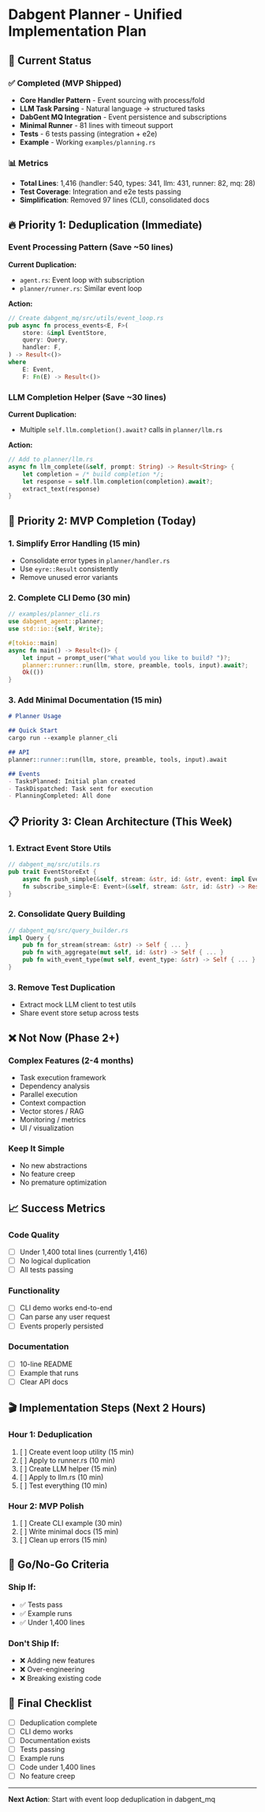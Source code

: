 # Dabgent Planner - Unified Implementation Plan

## 🎯 Current Status

### ✅ Completed (MVP Shipped)
- **Core Handler Pattern** - Event sourcing with process/fold
- **LLM Task Parsing** - Natural language → structured tasks  
- **DabGent MQ Integration** - Event persistence and subscriptions
- **Minimal Runner** - 81 lines with timeout support
- **Tests** - 6 tests passing (integration + e2e)
- **Example** - Working `examples/planning.rs`

### 📊 Metrics
- **Total Lines**: 1,416 (handler: 540, types: 341, llm: 431, runner: 82, mq: 28)
- **Test Coverage**: Integration and e2e tests passing
- **Simplification**: Removed 97 lines (CLI), consolidated docs

## 🔥 Priority 1: Deduplication (Immediate)

### Event Processing Pattern (Save ~50 lines)
**Current Duplication:**
- `agent.rs`: Event loop with subscription
- `planner/runner.rs`: Similar event loop

**Action:**
```rust
// Create dabgent_mq/src/utils/event_loop.rs
pub async fn process_events<E, F>(
    store: &impl EventStore,
    query: Query,
    handler: F,
) -> Result<()>
where
    E: Event,
    F: Fn(E) -> Result<()>
```

### LLM Completion Helper (Save ~30 lines)
**Current Duplication:**
- Multiple `self.llm.completion().await?` calls in `planner/llm.rs`

**Action:**
```rust
// Add to planner/llm.rs
async fn llm_complete(&self, prompt: String) -> Result<String> {
    let completion = /* build completion */;
    let response = self.llm.completion(completion).await?;
    extract_text(response)
}
```

## 🚀 Priority 2: MVP Completion (Today)

### 1. Simplify Error Handling (15 min)
- Consolidate error types in `planner/handler.rs`
- Use `eyre::Result` consistently
- Remove unused error variants

### 2. Complete CLI Demo (30 min)
```rust
// examples/planner_cli.rs
use dabgent_agent::planner;
use std::io::{self, Write};

#[tokio::main]
async fn main() -> Result<()> {
    let input = prompt_user("What would you like to build? ")?;
    planner::runner::run(llm, store, preamble, tools, input).await?;
    Ok(())
}
```

### 3. Add Minimal Documentation (15 min)
```markdown
# Planner Usage

## Quick Start
cargo run --example planner_cli

## API
planner::runner::run(llm, store, preamble, tools, input).await

## Events
- TasksPlanned: Initial plan created
- TaskDispatched: Task sent for execution
- PlanningCompleted: All done
```

## 📋 Priority 3: Clean Architecture (This Week)

### 1. Extract Event Store Utils
```rust
// dabgent_mq/src/utils.rs
pub trait EventStoreExt {
    async fn push_simple(&self, stream: &str, id: &str, event: impl Event) -> Result<()>;
    fn subscribe_simple<E: Event>(&self, stream: &str, id: &str) -> Result<Receiver<E>>;
}
```

### 2. Consolidate Query Building
```rust
// dabgent_mq/src/query_builder.rs
impl Query {
    pub fn for_stream(stream: &str) -> Self { ... }
    pub fn with_aggregate(mut self, id: &str) -> Self { ... }
    pub fn with_event_type(mut self, event_type: &str) -> Self { ... }
}
```

### 3. Remove Test Duplication
- Extract mock LLM client to test utils
- Share event store setup across tests

## ❌ Not Now (Phase 2+)

### Complex Features (2-4 months)
- Task execution framework
- Dependency analysis  
- Parallel execution
- Context compaction
- Vector stores / RAG
- Monitoring / metrics
- UI / visualization

### Keep It Simple
- No new abstractions
- No feature creep
- No premature optimization

## 📈 Success Metrics

### Code Quality
- [ ] Under 1,400 total lines (currently 1,416)
- [ ] No logical duplication
- [ ] All tests passing

### Functionality  
- [ ] CLI demo works end-to-end
- [ ] Can parse any user request
- [ ] Events properly persisted

### Documentation
- [ ] 10-line README
- [ ] Example that runs
- [ ] Clear API docs

## 🎬 Implementation Steps (Next 2 Hours)

### Hour 1: Deduplication
1. [ ] Create event loop utility (15 min)
2. [ ] Apply to runner.rs (10 min)
3. [ ] Create LLM helper (15 min)
4. [ ] Apply to llm.rs (10 min)
5. [ ] Test everything (10 min)

### Hour 2: MVP Polish  
1. [ ] Create CLI example (30 min)
2. [ ] Write minimal docs (15 min)
3. [ ] Clean up errors (15 min)

## 🚦 Go/No-Go Criteria

### Ship If:
- ✅ Tests pass
- ✅ Example runs
- ✅ Under 1,400 lines

### Don't Ship If:
- ❌ Adding new features
- ❌ Over-engineering
- ❌ Breaking existing code

## 📝 Final Checklist

- [ ] Deduplication complete
- [ ] CLI demo works
- [ ] Documentation exists
- [ ] Tests passing
- [ ] Example runs
- [ ] Code under 1,400 lines
- [ ] No feature creep

---

**Next Action**: Start with event loop deduplication in dabgent_mq
